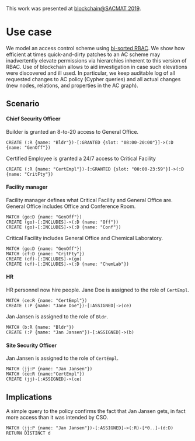 This work was presented at [blockchain@SACMAT 2019](https://blockchain-conf.github.io/).

# Use case

We model an access control scheme using [bi-sorted RBAC](https://dl.acm.org/citation.cfm?id=2613101).
We show how efficient at times quick-and-dirty patches to an AC scheme may inadvertently elevate permissions via hierarchies inherent to this version of RBAC.
Use of blockchain allows to aid investigation in case such elevations were discovered and ill used. In particular, we keep auditable log of all requested changes to AC policy (Cypher queries) and all actual changes (new nodes, relations, and properties in the AC graph).

## Scenario

#### Chief Security Officer

Builder is granted an 8-to-20 access to General Office.

```
CREATE (:R {name: "Bldr"})-[:GRANTED {slot: "08:00-20:00"}]->(:D {name: "GenOff"})
```

Certified Employee is granted a 24/7 access to Critical Facility

```
CREATE (:R {name: "CertEmpl"})-[:GRANTED {slot: "00:00-23:59"}]->(:D {name: "CritFty"})
```

#### Facility manager

Facility manager defines what Critical Facility and General Office are. General Office includes Office and Conference Room.

```
MATCH (go:D {name: "GenOff"})
CREATE (go)-[:INCLUDES]->(:D {name: "Off"})
CREATE (go)-[:INCLUDES]->(:D {name: "Conf"})
```

Critical Facility includes General Office and Chemical Laboratory.

```
MATCH (go:D {name: "GenOff"})
MATCH (cf:D {name: "CritFty"})
CREATE (cf)-[:INCLUDES]->(go)
CREATE (cf)-[:INCLUDES]->(:D {name: "ChemLab"})
```

#### HR

HR personnel now hire people.
Jane Doe is assigned to the role of `CertEmpl`.

```
MATCH (ce:R {name: "CertEmpl"})
CREATE (:P {name: "Jane Doe"})-[:ASSIGNED]->(ce)
```

Jan Jansen is assigned to the role of `Bldr`.

```
MATCH (b:R {name: "Bldr"})
CREATE (:P {name: "Jan Jansen"})-[:ASSIGNED]->(b)
```

#### Site Security Officer

Jan Jansen is assigned to the role of `CertEmpl`.

```
MATCH (jj:P {name: "Jan Jansen"})
MATCH (ce:R {name:"CertEmpl"})
CREATE (jj)-[:ASSIGNED]->(ce)
```

## Implications

A simple query to the policy confirms the fact that Jan Jansen gets, in fact more access than it was intended by CSO.

```
MATCH (jj:P {name: "Jan Jansen"})-[:ASSIGNED]->(:R)-[*0..]-(d:D) RETURN DISTINCT d
```
